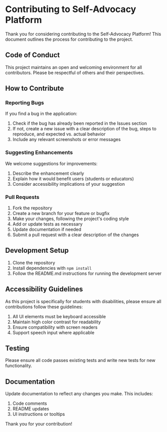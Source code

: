 # Contributing to Self-Advocacy Platform

Thank you for considering contributing to the Self-Advocacy Platform! This document outlines the process for contributing to the project.

## Code of Conduct

This project maintains an open and welcoming environment for all contributors. Please be respectful of others and their perspectives.

## How to Contribute

### Reporting Bugs

If you find a bug in the application:

1. Check if the bug has already been reported in the Issues section
2. If not, create a new issue with a clear description of the bug, steps to reproduce, and expected vs. actual behavior
3. Include any relevant screenshots or error messages

### Suggesting Enhancements

We welcome suggestions for improvements:

1. Describe the enhancement clearly
2. Explain how it would benefit users (students or educators)
3. Consider accessibility implications of your suggestion

### Pull Requests

1. Fork the repository
2. Create a new branch for your feature or bugfix
3. Make your changes, following the project's coding style
4. Add or update tests as necessary
5. Update documentation if needed
6. Submit a pull request with a clear description of the changes

## Development Setup

1. Clone the repository
2. Install dependencies with `npm install`
3. Follow the README.md instructions for running the development server

## Accessibility Guidelines

As this project is specifically for students with disabilities, please ensure all contributions follow these guidelines:

1. All UI elements must be keyboard accessible
2. Maintain high color contrast for readability
3. Ensure compatibility with screen readers
4. Support speech input where applicable

## Testing

Please ensure all code passes existing tests and write new tests for new functionality.

## Documentation

Update documentation to reflect any changes you make. This includes:

1. Code comments
2. README updates
3. UI instructions or tooltips

Thank you for your contribution!